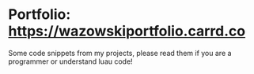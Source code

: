 # Portfolio: https://wazowskiportfolio.carrd.co

Some code snippets from my projects, please read them if you are a programmer or understand luau code!
